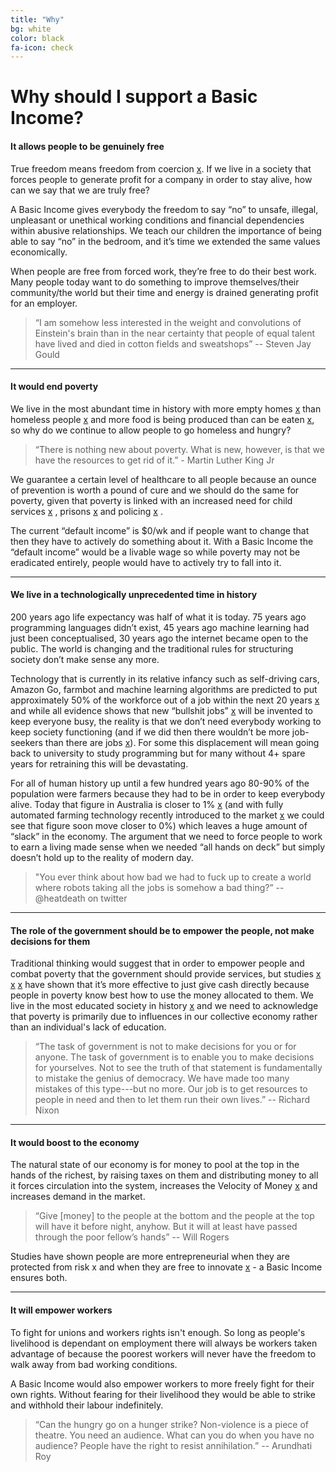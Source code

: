 ```yaml
---
title: "Why"
bg: white
color: black
fa-icon: check
---
```


# Why should I support a Basic Income?

#### It allows people to be genuinely free

True freedom means freedom from coercion [x](https://www.merriam-webster.com/dictionary/freedom). If we live in a society that forces people to generate profit for a company in order to stay alive, how can we say that we are truly free? 

A Basic Income gives everybody the freedom to say “no” to unsafe, illegal, unpleasant or unethical working conditions and financial dependencies within abusive relationships. We teach our children the importance of being able to say “no” in the bedroom, and it’s time we extended the same values economically.

When people are free from forced work, they’re free to do their best work. Many people today want to do something to improve themselves/their community/the world but their time and energy is drained generating profit for an employer. 

> “I am somehow less interested in the weight and convolutions of Einstein's brain than in the near certainty that people of equal talent have lived and died in cotton fields and sweatshops” -- Steven Jay Gould

---

#### It would end poverty
We live in the most abundant time in history with more empty homes [x](https://www.domain.com.au/news/empty-homes-the-economic-reasons-behind-investors-keeping-properties-vacant-20170404-gvdc7l/) than homeless people [x](http://www.homelessnessaustralia.org.au/index.php/about-homelessness/homeless-statistics) and more food is being produced than can be eaten [x](https://theconversation.com/melbourne-wastes-200-kg-of-food-per-person-a-year-its-time-to-get-serious-60236), so why do we continue to allow people to go homeless and hungry?

> “There is nothing new about poverty. What is new, however, is that we have the resources to get rid of it.” - Martin Luther King Jr

We guarantee a certain level of healthcare to all people because an ounce of prevention is worth a pound of cure and we should do the same for poverty, given that poverty is linked with an increased need for child services [x](http://www.sciencedirect.com/science/article/pii/S0190740916303358) , prisons [x](https://theconversation.com/grand-theft-auto-doesnt-cause-crime-but-poverty-and-alienation-will-56499) and policing [x](https://www.poverties.org/blog/poverty-and-crime) .

The current “default income” is $0/wk and if people want to change that then they have to actively do something about it. With a Basic Income the “default income” would be a livable wage so while poverty may not be eradicated entirely, people would have to actively try to fall into it. 

---

#### We live in a technologically unprecedented time in history 
200 years ago life expectancy was half of what it is today. 75 years ago programming languages didn’t exist, 45 years ago machine learning had just been conceptualised, 30 years ago the internet became open to the public. The world is changing and the traditional rules for structuring society don’t make sense any more.

Technology that is currently in its relative infancy such as self-driving cars, Amazon Go, farmbot and machine learning algorithms are predicted to put approximately 50% of the workforce out of a job within the next 20 years [x](http://www.eng.ox.ac.uk/about/news/new-study-shows-nearly-half-of-us-jobs-at-risk-of-computerisation) and while all evidence shows that new “bullshit jobs” [x](http://www.canberratimes.com.au/national/public-service/the-modern-phenomenon-of-bullshit-jobs-20130831-2sy3j.html) will be invented to keep everyone busy, the reality is that we don’t need everybody working to keep society functioning (and if we did then there wouldn’t be more job-seekers than there are jobs [x](https://www.theguardian.com/business/2016/oct/31/only-one-job-advertised-for-every-six-low-skilled-jobseekers-report)). For some this displacement will mean going back to university to study programming but for many without 4+ spare years for retraining this will be devastating. 

For all of human history up until a few hundred years ago 80-90% of the population were farmers because they had to be in order to keep everybody alive. Today that figure in Australia is closer to 1% [x](http://www.nff.org.au/farm-facts.html) (and with fully automated farming technology recently introduced to the market [x](https://www.youtube.com/watch?v=uNkADHZStDE) we could see that figure soon move closer to 0%) which leaves a huge amount of “slack” in the economy. The argument that we need to force people to work to earn a living made sense when we needed “all hands on deck” but simply doesn’t hold up to the reality of modern day.

> "You ever think about how bad we had to fuck up to create a world where robots taking all the jobs is somehow a bad thing?” -- @heatdeath on twitter

---

#### The role of the government should be to empower the people, not make decisions for them

Traditional thinking would suggest that in order to empower people and combat poverty that the government should provide services, but studies [x](https://www.youtube.com/watch?v=bArH8r8jJ4g) [x](http://www.scottsantens.com/giving-goods-and-services-vs-giving-money) [x](https://www.youtube.com/watch?v=ytg-Uk5eOww) have shown that it’s more effective to just give cash directly because people in poverty know best how to use the money allocated to them. We live in the most educated society in history [x](https://theconversation.com/the-world-is-more-educated-than-its-ever-been-how-51224) and we need to acknowledge that poverty is primarily due to influences in our collective economy rather than an individual's lack of education.

> “The task of government is not to make decisions for you or for anyone. The task of government is to enable you to make decisions for yourselves. Not to see the truth of that statement is fundamentally to mistake the genius of democracy. We have made too many mistakes of this type---but no more. Our job is to get resources to people in need and then to let them run their own lives.” --  Richard Nixon 

***

#### It would boost to the economy

The natural state of our economy is for money to pool at the top in the hands of the richest, by raising taxes on them and distributing money to all it forces circulation into the system, increases the Velocity of Money [x](http://tim-ellis.com/post/80787565427/on-stimulus-and-the-velocity-of-money-a-parable) and increases demand in the market. 

> “Give [money] to the people at the bottom and the people at the top will have it before night, anyhow. But it will at least have passed through the poor fellow’s hands” -- Will Rogers

Studies have shown people are more entrepreneurial when they are protected from risk x and when they are free to innovate [x](https://www.washingtonpost.com/news/wonk/wp/2015/03/26/wonkbook-how-welfare-encourages-people-to-start-businesses/?utm_term=.7a6bd8283b9c) - a Basic Income ensures both. 

____

#### It will empower workers

To fight for unions and workers rights isn't enough. So long as people's livelihood is dependant on employment there will always be workers taken advantage of because the poorest workers will never have the freedom to walk away from bad working conditions. 

A Basic Income would also empower workers to more freely fight for their own rights. Without fearing for their livelihood they would be able to strike and withhold their labour indefinitely. 

> “Can the hungry go on a hunger strike? Non-violence is a piece of theatre. You need an audience. What can you do when you have no audience? People have the right to resist annihilation.” -- Arundhati Roy
